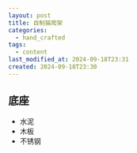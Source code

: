 ```yaml
---
layout: post
title: 自制猫爬架
categories:
  - hand_crafted
tags:
  - content
last_modified_at: 2024-09-18T23:31
created: 2024-09-18T23:30
---
```


## 底座

- 水泥
- 木板
- 不锈钢